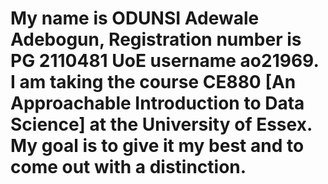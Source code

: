 # My name is ODUNSI Adewale Adebogun, Registration number is PG 2110481 UoE username ao21969. I am taking the course CE880 [An Approachable Introduction to Data Science] at the University of Essex. My goal is to give it my best and to come out with a distinction.
